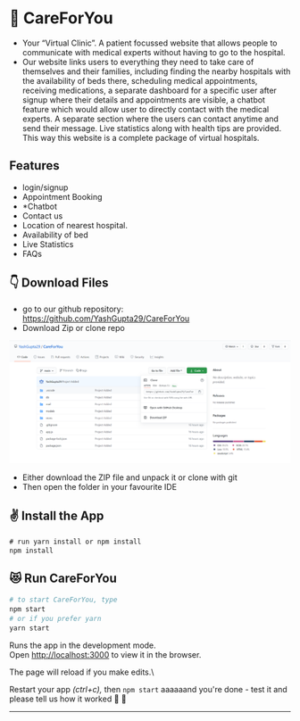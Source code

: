 # 🏥 CareForYou

* Your “Virtual Clinic”. A patient focussed website that allows people to communicate with medical experts without having to go to the hospital.<br>
* Our website links users to everything they need to take care of themselves and their families, including finding the nearby hospitals with the availability of beds there,        scheduling medical appointments, receiving medications, a separate dashboard for a specific user after signup where their details and appointments are visible, a chatbot        feature which would allow user to directly contact with the medical experts. A separate section where the users can contact anytime and send their message. Live statistics      along with health tips are provided. This way this website is a complete package of virtual hospitals.

## Features

* login/signup <br>
* Appointment Booking <br>
* *Chatbot <br>
* Contact us <br>
* Location of nearest hospital. <br>
* Availability of bed <br>
* Live Statistics <br>
* FAQs <br>

## 👇 Download Files
* go to our github repository: https://github.com/YashGupta29/CareForYou
* Download Zip or clone repo

![](screenshot.PNG)

* Either download the ZIP file and unpack it or clone with git
* Then open the folder in your favourite IDE 

## ✌️ Install the App

```shell
# run yarn install or npm install
npm install
```

## 😻 Run CareForYou

```bash
# to start CareForYou, type
npm start
# or if you prefer yarn
yarn start
```
Runs the app in the development mode.\
Open [http://localhost:3000](http://localhost:3000) to view it in the browser.

The page will reload if you make edits.\

Restart your app *(ctrl+c),* then `npm start` aaaaaand you're done - test it and please tell us how it worked 🖖 🎉

---


